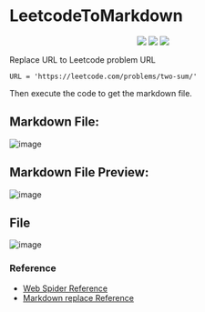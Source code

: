 # LeetcodeToMarkdown

<p align="center">

<img src="https://img.shields.io/badge/made%20by-Alone-blue.svg" >

<img src="https://img.shields.io/badge/python-3.9.0-green.svg">
 
<img src="https://badges.frapsoft.com/os/v1/open-source.svg?v=103" >

</p>

Replace URL to Leetcode problem URL

```python=
URL = 'https://leetcode.com/problems/two-sum/'
```

Then execute the code to get the markdown file.

## Markdown File:
![image](https://github.com/Alone0506/LeetcodeToMarkdown/assets/90964498/7e292ce4-edcf-479b-b8b2-764b89dde36f)

## Markdown File Preview:
![image](https://github.com/Alone0506/LeetcodeToMarkdown/assets/90964498/31a04531-a429-4a92-b666-69a2bb09b10a)

## File
![image](https://github.com/Alone0506/LeetcodeToMarkdown/assets/90964498/96707733-cb9e-4230-bb70-43ef945325ae)

### Reference
- [Web Spider Reference](https://gcyml.github.io/2019/03/03/Python%E7%88%AC%E5%8F%96Leetcode%E9%A2%98%E7%9B%AE%E5%8F%8AAC%E4%BB%A3%E7%A0%81/)
- [Markdown replace Reference](https://github.com/eddgr/clip-leetcode/blob/master/source/main.js#L105)
